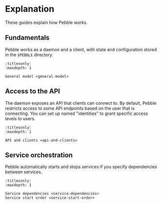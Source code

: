 # Explanation

These guides explain how Pebble works.


## Fundamentals

Pebble works as a daemon and a client, with state and configuration stored in the `$PEBBLE` directory.

```{toctree}
:titlesonly:
:maxdepth: 1

General model <general-model>
```


## Access to the API

The daemon exposes an API that clients can connect to. By default, Pebble restricts access to some API endpoints based on the user that is connecting. You can set up named "identities" to grant specific access levels to users.

```{toctree}
:titlesonly:
:maxdepth: 1

API and clients <api-and-clients>
```


## Service orchestration

Pebble automatically starts and stops services if you specify dependencies between services.

```{toctree}
:titlesonly:
:maxdepth: 1

Service dependencies <service-dependencies>
Service start order <service-start-order>
```
